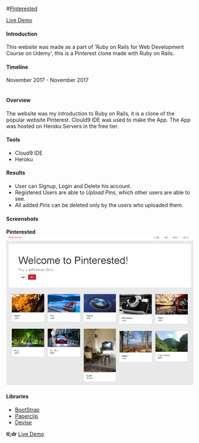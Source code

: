 #[Pinterested](https://pinterested-ct83.herokuapp.com/)

[Live Demo](https://pinterested-ct83.herokuapp.com/)

<h4>Introduction</h4>
This website was made as a part of 'Ruby on Rails for Web Development Course on Udemy', this is a Pinterest clone made with Ruby on Rails.

<h4>Timeline</h4>
November 2017 - November 2017
<br><br>

<h4>Overview</h4>
The website was my introduction to Ruby on Rails, it is a clone of the popular website Pinterest. Clould9 IDE was used to make the App. The App was hosted on Heroku Servers in the free tier.

<h4>Tools</h4>
<ul>
<li>Cloud9 IDE</li>
<li>Heroku</li>
</ul>


<h4>Results</h4>
<ul>
<li>User can Signup, Login and Delete his account.</li>
<li>Registered Users are able to  <em>Upload Pins</em>, which other users are able to see.</li>
<li>All added <em>Pins</em> can be deleted only by the users who uploaded them.</li>
</ul>

<h4>Screenshots</h4>
<b>Pinterested</b>
<img src="README_IMAGES/website.PNG">

<h4>Libraries</h4>
<ul>
  <li><a href="https://getbootstrap.com">BootStrap</a></li>
  <li><a href="https://github.com/thoughtbot/paperclip">Paperclip</a></li>
  <li><a href="https://github.com/plataformatec/devise">Devise</a></li>
</ul>

<b>tl;dr</b> [Live Demo](https://pinterested-ct83.herokuapp.com/)
